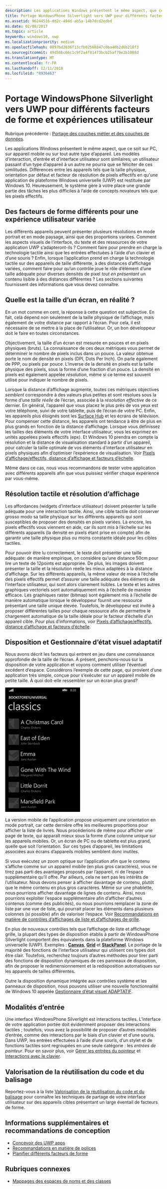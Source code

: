 ```yaml
---
description: Les applications Windows présentent le même aspect, que ce soit sur PC, sur appareil mobile ou sur tout autre type d’appareil. Les modèles d’interaction, d’entrée et d’interface utilisateur sont similaires; un utilisateur passant d’un type d’appareil à un autre ne pourra que se féliciter de ces similitudes.
title: Portage WindowsPhone Silverlight vers UWP pour différents facteurs de forme et expériences utilisateur
ms.assetid: 96244516-dd2c-494d-ab5a-14b7dcd2edbd
ms.date: 02/08/2017
ms.topic: article
keywords: windows10, uwp
ms.localizationpriority: medium
ms.openlocfilehash: 0897bd2636f13cfb02568847c0ba40b2d6b218f3
ms.sourcegitcommit: 49d58bc66c1c9f2a4f81473bcb25af79e2b1088d
ms.translationtype: MT
ms.contentlocale: fr-FR
ms.lasthandoff: 12/11/2018
ms.locfileid: "8936463"
---
```

#  <a name="porting-windowsphone-silverlight-to-uwp-for-form-factor-and-ux"></a>Portage WindowsPhone Silverlight vers UWP pour différents facteurs de forme et expériences utilisateur


Rubrique précédente : [Portage des couches métier et des couches de données](wpsl-to-uwp-business-and-data.md).

Les applications Windows présentent le même aspect, que ce soit sur PC, sur appareil mobile ou sur tout autre type d’appareil. Les modèles d’interaction, d’entrée et d’interface utilisateur sont similaires; un utilisateur passant d’un type d’appareil à un autre ne pourra que se féliciter de ces similitudes. Différences entre les appareils tels que la taille physique, orientation par défaut et facteur de résolution de pixels effectifs en qu'une application de plateforme Windows universelle (UWP) est restituée par Windows 10. Heureusement, le système gère à votre place une grande partie des tâches les plus difficiles à l’aide de concepts novateurs tels que les pixels effectifs.

## <a name="different-form-factors-and-user-experience"></a>Des facteurs de forme différents pour une expérience utilisateur variée

Les différents appareils peuvent présenter plusieurs résolutions en mode portrait et en mode paysage, ainsi que des proportions variées. Comment les aspects visuels de l’interface, du texte et des ressources de votre application UWP s’adapteront-ils ? Comment faire pour prendre en charge la technologie tactile ainsi que les entrées effectuées à l’aide d’un clavier et d’une souris ? Enfin, lorsque l’application prend en charge la technologie tactile sur des appareils de taille différente, à des distances d’affichage variées, comment faire pour qu’un contrôle joue le rôle d’élément d’une taille adéquate pour diverses densités de pixel *tout en présentant* un contenu lisible à des distances différentes ? Les sections suivantes fournissent des informations que vous devez connaître.

## <a name="what-is-the-size-of-a-screen-really"></a>Quelle est la taille d’un écran, en réalité ?

En un mot comme en cent, la réponse à cette question est subjective. En fait, cela dépend non seulement de la taille physique de l’affichage, mais également de votre distance par rapport à l’écran. Pour cela, il est nécessaire de se mettre à la place de l’utilisateur. Or, un bon développeur doit le faire en toutes circonstances.

Objectivement, la taille d’un écran est mesurée en pouces et en pixels physiques (bruts). La connaissance de ces deux métriques vous permet de déterminer le nombre de pixels inclus dans un pouce. La valeur obtenue porte le nom de densité en pixels (DPI, Dots Per Inch). On parle également de PPP, ou pixels par pouce. L’inverse de la densité en pixels est la taille physique des pixels, sous la forme d’une fraction d’un pouce. La densité en pixels est également appelée *résolution*, même si ce terme est souvent utilisé pour indiquer le nombre de pixels.

Lorsque la distance d’affichage augmente, toutes ces métriques objectives *semblent* correspondre à des valeurs plus petites et sont résolues sous la forme d’une *taille réelle* de l’écran, associée à la *résolution effective* de ce dernier. En général, l’appareil que vous placez le plus près de vos yeux est votre téléphone, suivi de votre tablette, puis de l’écran de votre PC. Enfin, les appareils plus éloignés sont les [Surface Hub](http://www.microsoft.com/microsoft-surface-hub) et les écrans de télévision. Pour compenser cette distance, les appareils ont tendance à être de plus en plus grands en fonction de la distance d’affichage. Lorsque vous définissez les tailles des éléments de votre interface utilisateur, vous les exprimez en unités appelées pixels effectifs (epx). Et Windows 10 prendra en compte la résolution et la distance de visualisation standard à partir d’un appareil, pour calculer la taille optimale de vos éléments d’interface utilisateur en pixels physiques afin d’optimiser l’expérience de visualisation. Voir [Pixels d’affichage/effectifs, distance d’affichage et facteurs d’échelle](wpsl-to-uwp-porting-xaml-and-ui.md).

Même dans ce cas, nous vous recommandons de tester votre application avec différents appareils afin que vous puissiez vérifier chaque expérience par vous-même.

## <a name="touch-resolution-and-viewing-resolution"></a>Résolution tactile et résolution d’affichage

Les affordances (widgets d’interface utilisateur) doivent présenter la taille adéquate pour une interaction tactile. Ainsi, une cible tactile doit conserver grosso modo sa taille physique sur les différents appareils qui sont susceptibles de proposer des densités en pixels variées. Là encore, les pixels effectifs vous viennent en aide, car ils sont mis à l’échelle sur les différents appareils (la densité en pixels étant prise en compte) afin de garantir une taille physique plus ou moins constante idéale pour les cibles tactiles.

Pour pouvoir être lu correctement, le texte doit présenter une taille adéquate: de manière empirique, on considère qu’une distance 50cm pour lire un texte de 12points est appropriée. De plus, les images doivent présenter la taille et la résolution réelle les mieux adaptées à la distance d’affichage. Sur les différents appareils, la même valeur de mise à l’échelle des pixels effectifs permet d’assurer une taille adéquate des éléments de l’interface utilisateur, qui sont alors clairement lisibles. Le texte et les autres graphiques vectoriels sont automatiquement mis à l’échelle de manière efficace. Les graphiques raster (bitmap) sont également mis à l’échelle de manière automatique lorsque le développeur fournit une ressource présentant une taille unique élevée. Toutefois, le développeur est invité à proposer différentes tailles pour chaque ressource afin de permettre le chargement automatique de la taille idéale pour le facteur d’échelle d’un appareil cible. Pour plus d’informations, voir [Pixels d’affichage/effectifs, distance d’affichage et facteurs d’échelle](wpsl-to-uwp-porting-xaml-and-ui.md).

## <a name="layout-and-adaptive-visual-state-manager"></a>Disposition et Gestionnaire d’état visuel adaptatif

Nous avons décrit les facteurs qui entrent en jeu dans une connaissance approfondie de la taille de l’écran. À présent, penchons-nous sur la disposition de votre application et voyons comment utiliser l’éventuel excédent d’espace. Considérons l’exemple de cette page, qui provient d’une application très simple, conçue pour s’exécuter sur un appareil mobile de petite taille. À quoi doit-elle ressembler sur un écran plus grand?

![Application du Windows Phone Store portée](images/wpsl-to-uwp-case-studies/c01-04-uni-phone-app-ported.png)

La version mobile de l’application propose uniquement une orientation en mode portrait, car cette dernière offre les meilleures proportions pour afficher la liste de livres. Nous procéderions de même pour afficher une page de texte, qui apparaît mieux sous la forme d’une colonne unique sur les appareils mobiles. Or, un écran de PC ou de tablette est plus grand, quelle que soit l’orientation. Sur ces types d’appareil, les limitations associées aux écrans d’appareils mobiles semblent donc inutiles.

Si vous exécutez un zoom optique sur l’application afin que le contenu s’affiche comme sur un appareil mobile (en plus gros caractères), vous ne tirez pas parti des avantages proposés par l’appareil, ni de l’espace supplémentaire qu’il offre. Par ailleurs, cela ne sert pas les intérêts de l’utilisateur. Nous devons penser à afficher davantage de contenu, plutôt que le même contenu en plus gros caractères. Même sur une phablette, nous pourrions afficher davantage de lignes de contenu. Ainsi, nous pourrions exploiter l’espace supplémentaire afin d’afficher d’autres contenus (comme des publicités), ou nous pourrions remplacer la zone de liste par une vue de liste, qui pourrait placer les éléments dans plusieurs colonnes (si possible) afin de valoriser l’espace. Voir [Recommandations en matière de contrôles d’affichages de liste et d’affichages de grille](https://msdn.microsoft.com/library/windows/apps/mt186889).

En plus de nouveaux contrôles tels que l’affichage de liste et affichage grille, la plupart des types de disposition établis à partir de WindowsPhone Silverlight comportent des équivalents dans la plateforme Windows universelle (UWP). Exemples : [**Canvas**](https://msdn.microsoft.com/library/windows/apps/br209267), [**Grid**](https://msdn.microsoft.com/library/windows/apps/br242704) et [**StackPanel**](https://msdn.microsoft.com/library/windows/apps/br209635). Le portage de la majorité des fonctions de l’interface utilisateur qui utilisent ces types doit être clair. Toutefois, recherchez toujours d’autres méthodes pour tirer parti des fonctions de disposition dynamiques de ces panneaux de disposition, afin de proposer le redimensionnement et la redisposition automatiques sur les appareils de tailles différentes.

Outre la disposition dynamique intégrée aux contrôles système et les panneaux de disposition, nous pouvons utiliser une nouvelle fonctionnalité de Windows 10 appelée [Gestionnaire d’état visuel ADAPTATIF](wpsl-to-uwp-porting-xaml-and-ui.md).

## <a name="input-modalities"></a>Modalités d’entrée

Une interface WindowsPhone Silverlight est interactions tactiles. L’interface de votre application portée doit évidemment proposer des interactions tactiles ; toutefois, vous avez la possibilité de proposer d’autres modalités d’entrée, comme des interactions par le biais d’un clavier et d’une souris. Dans UWP, les entrées effectuées à l’aide d’une souris, d’un stylet et de fonctions tactiles sont regroupées en une seule catégorie : les *entrées de pointeur*. Pour en savoir plus, voir [Gérer les entrées du pointeur](https://msdn.microsoft.com/library/windows/apps/mt404610) et [Interactions avec le clavier](https://msdn.microsoft.com/library/windows/apps/mt185607).

## <a name="maximizing-markup-and-code-re-use"></a>Valorisation de la réutilisation du code et du balisage

Reportez-vous à la liste [Valorisation de la réutilisation du code et du balisage](wpsl-to-uwp-porting-to-a-uwp-project.md) pour connaître les techniques de partage de votre interface utilisateur sur des appareils cibles présentant un large éventail de facteurs de forme.

## <a name="more-info-and-design-guidelines"></a>Informations supplémentaires et recommandations de conception

-   [Concevoir des UWP apps](http://dev.windows.com/design)
-   [Recommandations en matière de polices](https://msdn.microsoft.com/library/windows/apps/hh700394)
-   [Planifier différents facteurs de forme](https://msdn.microsoft.com/library/windows/apps/dn958435)

## <a name="related-topics"></a>Rubriques connexes

* [Mappages des espaces de noms et des classes](wpsl-to-uwp-namespace-and-class-mappings.md)


